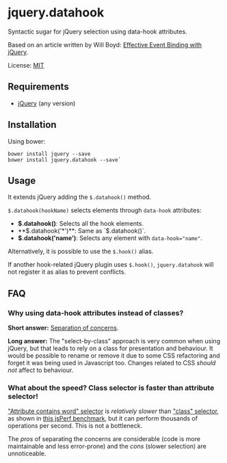 # jquery.datahook

Syntactic sugar for jQuery selection using data-hook attributes.

Based on an article written by Will Boyd: [Effective Event Binding with jQuery](http://www.sitepoint.com/effective-event-binding-jquery/).

License: [MIT](https://github.com/Falc/jquery.datahook/blob/master/LICENSE)

## Requirements

* [jQuery](http://jquery.com/) (any version)

## Installation

Using bower:

```
bower install jquery --save
bower install jquery.datahook --save`
```

## Usage

It extends jQuery adding the `$.datahook()` method.

`$.datahook(hookName)` selects elements through `data-hook` attributes:

* **$.datahook()**: Selects all the hook elements.
* **$.datahook('*')**: Same as `$.datahook()`.
* **$.datahook('name')**: Selects any element with `data-hook="name"`.

Alternatively, it is possible to use the `$.hook()` alias.

If another hook-related jQuery plugin uses `$.hook()`, `jquery.datahook` will not register it as alias to prevent conflicts.

## FAQ

### Why using data-hook attributes instead of classes?

**Short answer:** [Separation of concerns](http://en.wikipedia.org/wiki/Separation_of_concerns#HTML.2C_CSS.2C_JavaScript).

**Long answer:** The "select-by-class" approach is very common when using jQuery, but that leads to rely on a class for presentation and behaviour. It would be possible to rename or remove it due to some CSS refactoring and forget it was being used in Javascript too. Changes related to CSS *should not* affect to behaviour.

### What about the speed? Class selector is faster than attribute selector!

["Attribute contains word" selector](http://api.jquery.com/attribute-contains-word-selector/) is *relatively slower* than ["class" selector](http://api.jquery.com/class-selector/), as shown in [this jsPerf benchmark](http://jsperf.com/class-vs-data-attribute-selector-performance/21#runner), but it can perform thousands of operations per second. This is not a bottleneck.

The *pros* of separating the concerns are considerable (code is more maintainable and less error-prone) and the *cons* (slower selection) are unnoticeable.
